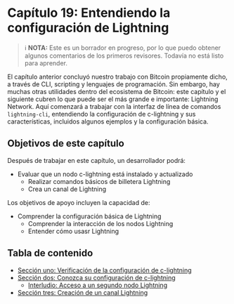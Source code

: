 # Capítulo 19: Entendiendo la configuración de Lightning

> :information_source: **NOTA:** Este es un borrador en progreso, por lo que puedo obtener algunos comentarios de los primeros revisores. Todavía no está listo para aprender.

El capítulo anterior concluyó nuestro trabajo con Bitcoin propiamente dicho, a través de CLI, scripting y lenguajes de programación. 
Sin embargo, hay muchas otras utilidades dentro del ecosistema de Bitcoin: este capítulo y el siguiente cubren lo que puede ser el más grande e importante: Lightning Network. 
Aquí comenzará a trabajar con la interfaz de línea de comandos `lightning-cli`, entendiendo la configuración de c-lightning y sus características, incluidos algunos ejemplos y la configuración básica.

## Objetivos de este capítulo

Después de trabajar en este capítulo, un desarrollador podrá:

* Evaluar que un nodo c-lightning está instalado y actualizado
   * Realizar comandos básicos de billetera Lightning
   * Crea un canal de Lightning

Los objetivos de apoyo incluyen la capacidad de:

* Comprender la configuración básica de Lightning
   * Comprender la interacción de los nodos Lightning
   * Entender cómo usasr Lightning

## Tabla de contenido

* [Sección uno: Verificación de la configuración de c-lightning](19_1_Verificando_Su_Configuracion_Lightning.md)
* [Sección dos: Conozca su configuración de c-lightning](19_2_Conociendo_Su_Configuracion_Lightning.md)
   * [Interludio: Acceso a un segundo nodo Lightning](19_2_Interludio_Accediendo_a_un_Segundo_Nodo_Lightning.md)
* [Sección tres: Creación de un canal Lightning](19_3_Creando_un_Canal_en_Lightning.md)


